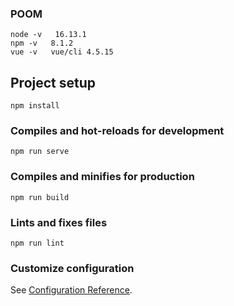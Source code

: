 ###  POOM
```
node -v   16.13.1
npm -v   8.1.2
vue -v   vue/cli 4.5.15
```

## Project setup
```
npm install
```

### Compiles and hot-reloads for development
```
npm run serve
```

### Compiles and minifies for production
```
npm run build
```

### Lints and fixes files
```
npm run lint
```

### Customize configuration
See [Configuration Reference](https://cli.vuejs.org/config/).
